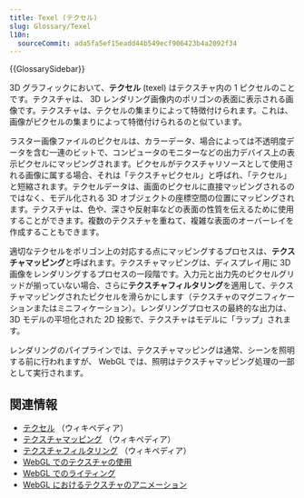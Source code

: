 ```yaml
---
title: Texel (テクセル)
slug: Glossary/Texel
l10n:
  sourceCommit: ada5fa5ef15eadd44b549ecf906423b4a2092f34
---
```


{{GlossarySidebar}}

3D グラフィックにおいて、**テクセル** (texel) はテクスチャ内の 1 ピクセルのことです。テクスチャは、 3D レンダリング画像内のポリゴンの表面に表示される画像です。テクスチャは、テクセルの集まりによって特徴付けられます。これは、画像がピクセルの集まりによって特徴付けられるのと似ています。

ラスター画像ファイルのピクセルは、カラーデータ、場合によっては不透明度データを含む一連のビットで、コンピュータのモニターなどの出力デバイス上の表示ピクセルにマッピングされます。ピクセルがテクスチャリソースとして使用される画像に属する場合、それは「テクスチャピクセル」と呼ばれ、「テクセル」と短縮されます。テクセルデータは、画面のピクセルに直接マッピングされるのではなく、モデル化される 3D オブジェクトの座標空間の位置にマッピングされます。テクスチャは、色や、深さや反射率などの表面の性質を伝えるために使用することができます。複数のテクスチャを重ねて、複雑な表面のオーバーレイを作成することもできます。

適切なテクセルをポリゴン上の対応する点にマッピングするプロセスは、**テクスチャマッピング**と呼ばれます。テクスチャマッピングは、ディスプレイ用に 3D 画像をレンダリングするプロセスの一段階です。入力元と出力先のピクセルグリッドが揃っていない場合、さらに**テクスチャフィルタリング**を適用して、テクスチャマッピングされたピクセルを滑らかにします（テクスチャのマグニフィケーションまたはミニフィケーション）。レンダリングプロセスの最終的な出力は、 3D モデルの平坦化された 2D 投影で、テクスチャはモデルに「ラップ」されます。

レンダリングのパイプラインでは、テクスチャマッピングは通常、シーンを照明する前に行われますが、 WebGL では、照明はテクスチャマッピング処理の一部として実行されます。

## 関連情報

- [テクセル](ja.wikipedia.org/wiki/テクセル) （ウィキペディア）
- [テクスチャマッピング](https://ja.wikipedia.org/wiki/テクスチャマッピング) （ウィキペディア）
- [テクスチャフィルタリング](https://ja.wikipedia.org/wiki/テクスチャフィルタリング) （ウィキペディア）
- [WebGL でのテクスチャの使用](/ja/docs/Web/API/WebGL_API/Tutorial/Using_textures_in_WebGL)
- [WebGL でのライティング](/ja/docs/Web/API/WebGL_API/Tutorial/Lighting_in_WebGL)
- [WebGL におけるテクスチャのアニメーション](/ja/docs/Web/API/WebGL_API/Tutorial/Animating_textures_in_WebGL)

